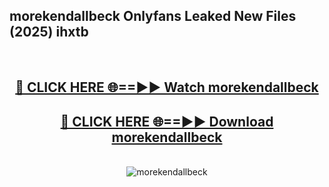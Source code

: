 <h2>morekendallbeck Onlyfans Leaked New Files (2025) ihxtb</h2>
<br>
<div align="center">
<h2><a href="https://mediafiles.top/morekendallbeck&ref=git" rel="nofollow">🔴 CLICK HERE 🌐==►► Watch morekendallbeck</a></h2>
<h2><a href="https://mediafiles.top/morekendallbeck&ref=git" rel="nofollow">🔴 CLICK HERE 🌐==►► Download morekendallbeck</a></h2>
<br>
<a href="https://mediafiles.top/morekendallbeck&ref=git" rel="nofollow" data-target="animated-image.originalLink"><img src="https://i.ibb.co.com/xMMVF88/686577567.gif" alt="morekendallbeck" style="max-width: 100%; display: inline-block;" data-target="animated-image.originalImage"></a>
</div>
<br>
<br>